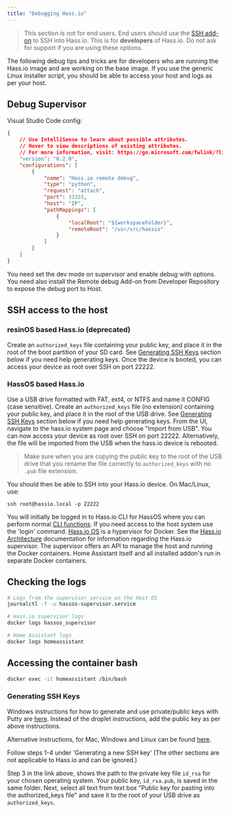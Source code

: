 ```yaml
---
title: "Debugging Hass.io"
---
```


> This section is not for end users. End users should use the [SSH add-on] to SSH into Hass.io. This is for <b>developers</b> of Hass.io. Do not ask for support if you are using these options.

[SSH add-on]: https://www.home-assistant.io/addons/ssh/

The following debug tips and tricks are for developers who are running the Hass.io image and are working on the base image. If you use the generic Linux installer script, you should be able to access your host and logs as per your host.

## Debug Supervisor

Visual Studio Code config:
```json
{
    // Use IntelliSense to learn about possible attributes.
    // Hover to view descriptions of existing attributes.
    // For more information, visit: https://go.microsoft.com/fwlink/?linkid=830387
    "version": "0.2.0",
    "configurations": [
        {
            "name": "Hass.io remote debug",
            "type": "python",
            "request": "attach",
            "port": 33333,
            "host": "IP",
            "pathMappings": [
                {
                    "localRoot": "${workspaceFolder}",
                    "remoteRoot": "/usr/src/hassio"
                }
            ]
        }
    ]
}
```

You need set the dev mode on supervisor and enable debug with options. You need also install the Remote debug Add-on from Developer Repository to expose the debug port to Host.

## SSH access to the host

### resinOS based Hass.io (deprecated)
Create an `authorized_keys` file containing your public key, and place it in the root of the boot partition of your SD card. See [Generating SSH Keys](#generating-ssh-keys) section below if you need help generating keys. Once the device is booted, you can access your device as root over SSH on port 22222. 

### HassOS based Hass.io
Use a USB drive formatted with FAT, ext4, or NTFS and name it CONFIG (case sensitive). Create an `authorized_keys` file (no extension) containing your public key, and place it in the root of the USB drive. See [Generating SSH Keys](#generating-ssh-keys) section below if you need help generating keys. From the UI, navigate to the hass.io system page and choose "Import from USB". You can now access your device as root over SSH on port 22222. Alternatively, the file will be imported from the USB when the hass.io device is rebooted.

> Make sure when you are copying the public key to the root of the USB drive that you rename the file correctly to `authorized_keys` with no `.pub` file extension.

You should then be able to SSH into your Hass.io device. On Mac/Linux, use:

```
ssh root@hassio.local -p 22222
```

You will initially be logged in to Hass.io CLI for HassOS where you can perform normal [CLI functions]. If you need access to the host system use the 'login' command. [Hass.io OS] is a hypervisor for Docker. See the [Hass.io Architecture] documentation for information regarding the Hass.io supervisor. The supervisor offers an API to manage the host and running the Docker containers. Home Assistant itself and all installed addon's run in separate Docker containers. 

[CLI functions]: https://www.home-assistant.io/hassio/commandline/
[Hass.io OS]: https://github.com/home-assistant/hassos
[Hass.io Architecture]: https://developers.home-assistant.io/docs/en/architecture_hassio.html

## Checking the logs

```bash
# Logs from the supervisor service on the Host OS
journalctl -f -u hassos-supervisor.service

# Hass.io supervisor logs
docker logs hassos_supervisor

# Home Assistant logs
docker logs homeassistant
```

## Accessing the container bash

```bash
docker exec -it homeassistant /bin/bash
```

[windows-keys]: https://www.digitalocean.com/community/tutorials/how-to-use-ssh-keys-with-putty-on-digitalocean-droplets-windows-users

### Generating SSH Keys

Windows instructions for how to generate and use private/public keys with Putty are [here][windows-keys]. Instead of the droplet instructions, add the public key as per above instructions.

Alternative instructions, for Mac, Windows and Linux can be found [here](https://help.github.com/articles/generating-a-new-ssh-key-and-adding-it-to-the-ssh-agent/#platform-mac).

Follow steps 1-4 under 'Generating a new SSH key' (The other sections are not applicable to Hass.io and can be ignored.)

Step 3 in the link above, shows the path to the private key file `id_rsa` for your chosen operating system. Your public key, `id_rsa.pub`, is saved in the same folder. Next, select all text from text box "Public key for pasting into the authorized_keys file" and save it to the root of your USB drive as `authorized_keys`.
